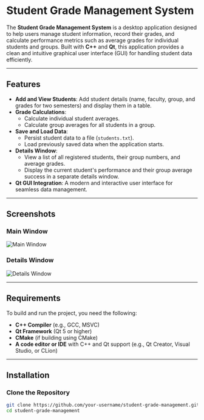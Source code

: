 # Student Grade Management System

The **Student Grade Management System** is a desktop application designed to help users manage student information, record their grades, and calculate performance metrics such as average grades for individual students and groups. Built with **C++** and **Qt**, this application provides a clean and intuitive graphical user interface (GUI) for handling student data efficiently.

---

## Features

- **Add and View Students**: Add student details (name, faculty, group, and grades for two semesters) and display them in a table.
- **Grade Calculations**:
  - Calculate individual student averages.
  - Calculate group averages for all students in a group.
- **Save and Load Data**:
  - Persist student data to a file (`students.txt`).
  - Load previously saved data when the application starts.
- **Details Window**:
  - View a list of all registered students, their group numbers, and average grades.
  - Display the current student's performance and their group average success in a separate details window.
- **Qt GUI Integration**: A modern and interactive user interface for seamless data management.

---

## Screenshots

### Main Window
![Main Window](./screenshots/main_window.png)

### Details Window
![Details Window](./screenshots/details_window.png)

---

## Requirements

To build and run the project, you need the following:

- **C++ Compiler** (e.g., GCC, MSVC)
- **Qt Framework** (Qt 5 or higher)
- **CMake** (if building using CMake)
- **A code editor or IDE** with C++ and Qt support (e.g., Qt Creator, Visual Studio, or CLion)

---

## Installation

### Clone the Repository
```bash
git clone https://github.com/your-username/student-grade-management.git
cd student-grade-management
